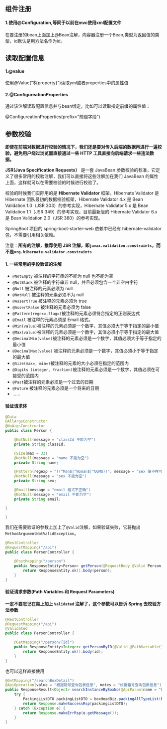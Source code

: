 ## 组件注册

#### 1.使用@Configuration,等同于以前在mvc使用xml配置文件

在要注册的bean上面加上@Bean注解，向容器注册一个Bean,类型为返回值的类型，id默认是用方法名作为id。

## 读取配置信息

#### 1.@value

使用@Value("${property}")读取yml或者properties中的属性值

#### 2.@ConfigureationProperties

通过该注解读取配置信息并与bean绑定，比如可以读取指定前缀的属性值：

@ConfigureationProperties(prefix="前缀字段")

## 参数校验

**即使在前端对数据进行校验的情况下，我们还是要对传入后端的数据再进行一遍校验，避免用户绕过浏览器直接通过一些 HTTP 工具直接向后端请求一些违法数据。**

**JSR(Java Specification Requests）** 是一套 JavaBean 参数校验的标准，它定义了很多常用的校验注解，我们可以直接将这些注解加在我们 JavaBean 的属性上面，这样就可以在需要校验的时候进行校验了。

校验的时候我们实际用的是 **Hibernate Validator** 框架。Hibernate Validator 是 Hibernate 团队最初的数据校验框架，Hibernate Validator 4.x 是 Bean Validation 1.0（JSR 303）的参考实现，Hibernate Validator 5.x 是 Bean Validation 1.1（JSR 349）的参考实现，目前最新版的 Hibernate Validator 6.x 是 Bean Validation 2.0（JSR 380）的参考实现。

SpringBoot 项目的 spring-boot-starter-web 依赖中已经有 hibernate-validator 包，不需要引用相关依赖。

注意：**所有的注解，推荐使用 JSR 注解，即`javax.validation.constraints`，而不是`org.hibernate.validator.constraints`**

#### 1. 一些常用的字段验证的注解

- `@NotEmpty` 被注释的字符串的不能为 null 也不能为空
- `@NotBlank` 被注释的字符串非 null，并且必须包含一个非空白字符
- `@Null` 被注释的元素必须为 null
- `@NotNull` 被注释的元素必须不为 null
- `@AssertTrue` 被注释的元素必须为 true
- `@AssertFalse` 被注释的元素必须为 false
- `@Pattern(regex=,flag=)`被注释的元素必须符合指定的正则表达式
- `@Email` 被注释的元素必须是 Email 格式。
- `@Min(value)`被注释的元素必须是一个数字，其值必须大于等于指定的最小值
- `@Max(value)`被注释的元素必须是一个数字，其值必须小于等于指定的最大值
- `@DecimalMin(value)`被注释的元素必须是一个数字，其值必须大于等于指定的最小值
- `@DecimalMax(value)` 被注释的元素必须是一个数字，其值必须小于等于指定的最大值
- `@Size(max=, min=)`被注释的元素的大小必须在指定的范围内
- `@Digits (integer, fraction)`被注释的元素必须是一个数字，其值必须在可接受的范围内
- `@Past`被注释的元素必须是一个过去的日期
- `@Future` 被注释的元素必须是一个将来的日期
- ......

#### 验证请求体

~~~java
@Data
@AllArgsConstructor
@NoArgsConstructor
public class Person {

    @NotNull(message = "classId 不能为空")
    private String classId;

    @Size(max = 33)
    @NotNull(message = "name 不能为空")
    private String name;

    @Pattern(regexp = "((^Man$|^Woman$|^UGM$))", message = "sex 值不在可选范围")
    @NotNull(message = "sex 不能为空")
    private String sex;

    @Email(message = "email 格式不正确")
    @NotNull(message = "email 不能为空")
    private String email;

}
~~~

```kotlin
}
```

我们在需要验证的参数上加上了`@Valid`注解，如果验证失败，它将抛出`MethodArgumentNotValidException`。

~~~java
@RestController
@RequestMapping("/api")
public class PersonController {

    @PostMapping("/person")
    public ResponseEntity<Person> getPerson(@RequestBody @Valid Person person) {
        return ResponseEntity.ok().body(person);
    }
}
~~~

#### 验证请求参数(Path Variables 和 Request Parameters)

**一定不要忘记在类上加上 `Validated` 注解了，这个参数可以告诉 Spring 去校验方法参数**

~~~java
@RestController
@RequestMapping("/api")
@Validated
public class PersonController {

    @GetMapping("/person/{id}")
    public ResponseEntity<Integer> getPersonByID(@Valid @PathVariable("id") @Max(value = 5,message = "超过 id 的范围了") Integer id) {
        return ResponseEntity.ok().body(id);
    }
}
~~~

也可以这样直接使用

~~~java
@GetMapping("/searchBoxDetail")
@ApiOperation(value = "根据箱号查询包裹信息", notes = "根据箱号查询包裹信息")
public ResponseResult<Object> searchInstanceByBoxNo(@ApiParam(name = "boxNo", value = "箱号") @NotNull(message = "箱号不能为空") @RequestParam String boxNo, @ApiParam(name = "type", value = "类型") @NotNull(message = "类型不能为空") @RequestParam String type, @ApiParam(name = "detailType", value = "类型明细") String detailType) throws BizException {
    try {
        PackingListDTO packingListDTO = boxHeadBiz.packingAllTypeList(boxNo, type, detailType);
        return Response.makeSuccessRsp(packingListDTO);
    } catch (Exception e) {
        return Response.makeErrRsp(e.getMessage());
    }
}
~~~





